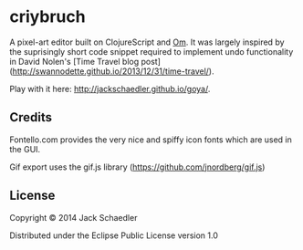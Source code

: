 # criybruch

A pixel-art editor built on ClojureScript and [Om](https://github.com/swannodette/om). It was largely inspired by the suprisingly short
code snippet required to implement undo functionality in David Nolen's [Time Travel blog post]
(http://swannodette.github.io/2013/12/31/time-travel/).

Play with it here:
http://jackschaedler.github.io/goya/.



## Credits

Fontello.com provides the very nice and spiffy icon fonts which are used in the GUI.

Gif export uses the gif.js library (https://github.com/jnordberg/gif.js)


## License

Copyright © 2014 Jack Schaedler

Distributed under the Eclipse Public License version 1.0
